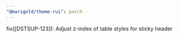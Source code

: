 ```yaml
---
"@marigold/theme-rui": patch
---
```


fix([DSTSUP-123]): Adjust z-index of table styles for sticky header
